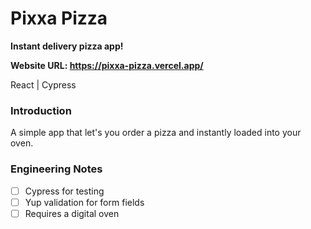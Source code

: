 # Pixxa Pizza

**Instant delivery pizza app!**

**Website URL: https://pixxa-pizza.vercel.app/**

React | Cypress

### Introduction
A simple app that let's you order a pizza and instantly loaded into your oven.

### Engineering Notes
- [ ] Cypress for testing
- [ ] Yup validation for form fields 
- [ ] Requires a digital oven
